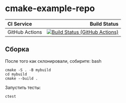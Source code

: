 # cmake-example-repo

| **CI Service** | Build Status |
|:---------------|-------------:|
| GitHub Actions | [![Build Status (GitHub Actions)](https://github.com/k0ff1l/bmstu_cpp_work/actions/workflows/ci-cmake-tests.yml/badge.svg)](https://github.com/k0ff1l/bmstu_cpp_work/actions/workflows/ci-cmake-tests.yml) |

## Сборка

После того как склонировали, собирите:
bash
```
cmake -S . -B mybuild
cd mybuild
cmake --build .
```

Запустить тесты:
```
ctest
```
